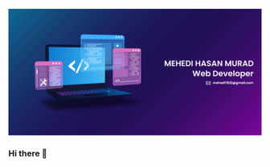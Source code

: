 

![The San Juan Mountains are beautiful!](https://raw.githubusercontent.com/mehedi-murad/mehedi-murad/main/Asset/github.png "San Juan Mountains")

### Hi there 👋

<!--
**mehedi-murad/mehedi-murad** is a ✨ _special_ ✨ repository because its `README.md` (this file) appears on your GitHub profile.

Here are some ideas to get you started:

- 🔭 I’m currently working on ...
- 🌱 I’m currently learning ...
- 👯 I’m looking to collaborate on ...
- 🤔 I’m looking for help with ...
- 💬 Ask me about ...
- 📫 How to reach me: ...
- 😄 Pronouns: ...
- ⚡ Fun fact: ...
-->

